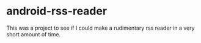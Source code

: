 # android-rss-reader

This was a project to see if I could make a rudimentary rss reader in a very short amount of time. 
